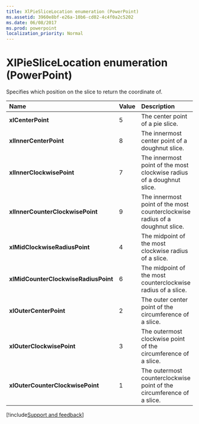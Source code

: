```yaml
---
title: XlPieSliceLocation enumeration (PowerPoint)
ms.assetid: 3960e8bf-e26a-10b6-cd02-4c4f0a2c5202
ms.date: 06/08/2017
ms.prod: powerpoint
localization_priority: Normal
---
```



# XlPieSliceLocation enumeration (PowerPoint)

Specifies which position on the slice to return the coordinate of.



|Name|Value|Description|
|:-----|:-----|:-----|
|**xlCenterPoint**|5|The center point of a pie slice.|
|**xlInnerCenterPoint**|8|The innermost center point of a doughnut slice.|
|**xlInnerClockwisePoint**|7|The innermost point of the most clockwise radius of a doughnut slice.|
|**xlInnerCounterClockwisePoint**|9|The innermost point of the most counterclockwise radius of a doughnut slice.|
|**xlMidClockwiseRadiusPoint**|4|The midpoint of the most clockwise radius of a slice.|
|**xlMidCounterClockwiseRadiusPoint**|6|The midpoint of the most counterclockwise radius of a slice.|
|**xlOuterCenterPoint**|2|The outer center point of the circumference of a slice.|
|**xlOuterClockwisePoint**|3|The outermost clockwise point of the circumference of a slice.|
|**xlOuterCounterClockwisePoint**|1|The outermost counterclockwise point of the circumference of a slice.|

[!include[Support and feedback](~/includes/feedback-boilerplate.md)]